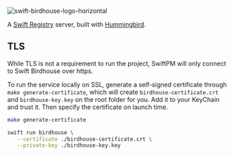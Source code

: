 ![swift-birdhouse-logo-horizontal](https://github.com/marcelo-es/swift-birdhouse/assets/1888072/1414e829-d9de-4c60-a52a-ad6fdb5b56af)

A [Swift Registry](https://github.com/swiftlang/swift-package-manager/blob/main/Documentation/PackageRegistry/Registry.md) server, built with [Hummingbird](https://github.com/hummingbird-project/hummingbird).

## TLS

While TLS is not a requirement to run the project, SwiftPM will only connect to Swift Birdhouse over https.

To run the service locally on SSL, generate a self-signed certificate through `make generate-certificate`, which will create `birdhouse-certificate.crt` and `birdhouse-key.key` on the root folder for you. Add it to your KeyChain and trust it. Then specify the certificate on launch time.

```bash
make generate-certificate

swift run birdhouse \
   --certificate ./birdhouse-certificate.crt \
   --private-key ./birdhouse-key.key
```

